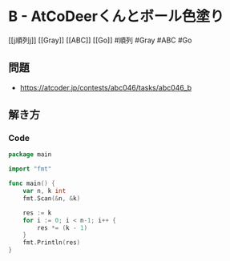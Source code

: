 # B - AtCoDeerくんとボール色塗り
[[j順列j]] [[Gray]] [[ABC]] [[Go]]
#順列 #Gray #ABC #Go 

## 問題
- https://atcoder.jp/contests/abc046/tasks/abc046_b

## 解き方
### Code
```go
package main

import "fmt"

func main() {
	var n, k int
	fmt.Scan(&n, &k)

	res := k
	for i := 0; i < n-1; i++ {
		res *= (k - 1)
	}
	fmt.Println(res)
}
```